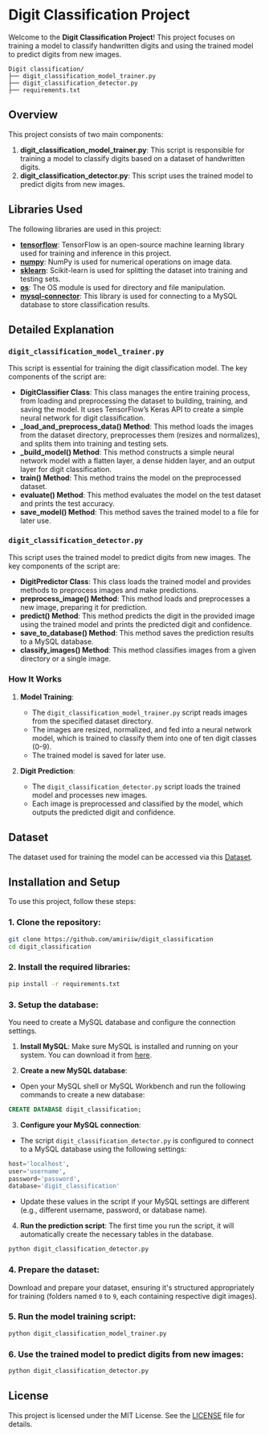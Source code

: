 # Digit Classification Project
Welcome to the **Digit Classification Project**! This project focuses on training a model to classify handwritten digits and using the trained model to predict digits from new images.

```plaintext
Digit classification/         
├── digit_classification_model_trainer.py
├── digit_classification_detector.py
├── requirements.txt        
```

## Overview
This project consists of two main components:
1. **digit_classification_model_trainer.py**: This script is responsible for training a model to classify digits based on a dataset of handwritten digits.
2. **digit_classification_detector.py**: This script uses the trained model to predict digits from new images.

## Libraries Used
The following libraries are used in this project:  
- **[tensorflow](https://www.tensorflow.org/)**: TensorFlow is an open-source machine learning library used for training and inference in this project.
- **[numpy](https://numpy.org/)**: NumPy is used for numerical operations on image data.
- **[sklearn](https://scikit-learn.org/)**: Scikit-learn is used for splitting the dataset into training and testing sets.
- **[os](https://python.readthedocs.io/en/stable/library/os.html)**: The OS module is used for directory and file manipulation.
- **[mysql-connector](https://pypi.org/project/mysql-connector-python/)**: This library is used for connecting to a MySQL database to store classification results.

## Detailed Explanation
### `digit_classification_model_trainer.py`
This script is essential for training the digit classification model. The key components of the script are:

- **DigitClassifier Class**: This class manages the entire training process, from loading and preprocessing the dataset to building, training, and saving the model. It uses TensorFlow’s Keras API to create a simple neural network for digit classification.
- **_load_and_preprocess_data() Method**: This method loads the images from the dataset directory, preprocesses them (resizes and normalizes), and splits them into training and testing sets.
- **_build_model() Method**: This method constructs a simple neural network model with a flatten layer, a dense hidden layer, and an output layer for digit classification.
- **train() Method**: This method trains the model on the preprocessed dataset.
- **evaluate() Method**: This method evaluates the model on the test dataset and prints the test accuracy.
- **save_model() Method**: This method saves the trained model to a file for later use.

### `digit_classification_detector.py`
This script uses the trained model to predict digits from new images. The key components of the script are:
- **DigitPredictor Class**: This class loads the trained model and provides methods to preprocess images and make predictions.
- **preprocess_image() Method**: This method loads and preprocesses a new image, preparing it for prediction.
- **predict() Method**: This method predicts the digit in the provided image using the trained model and prints the predicted digit and confidence.
- **save_to_database() Method**: This method saves the prediction results to a MySQL database.
- **classify_images() Method**: This method classifies images from a given directory or a single image.

### How It Works
1. **Model Training**:
    - The `digit_classification_model_trainer.py` script reads images from the specified dataset directory.
    - The images are resized, normalized, and fed into a neural network model, which is trained to classify them into one of ten digit classes (0-9).
    - The trained model is saved for later use.

2. **Digit Prediction**:
    - The `digit_classification_detector.py` script loads the trained model and processes new images.
    - Each image is preprocessed and classified by the model, which outputs the predicted digit and confidence.

## Dataset
The dataset used for training the model can be accessed via this [Dataset](https://drive.google.com/drive/folders/127c2JXxepw8iQ6gRRinPIM5fnRY4ztS9?usp=sharing).

## Installation and Setup
To use this project, follow these steps:

### 1. Clone the repository:
```bash
git clone https://github.com/amiriiw/digit_classification
cd digit_classification
```

### 2. Install the required libraries:
```bash
pip install -r requirements.txt
```

### 3. Setup the database:
You need to create a MySQL database and configure the connection settings.

1. **Install MySQL**: Make sure MySQL is installed and running on your system. You can download it from [here](https://dev.mysql.com/downloads/installer/).
   
2. **Create a new MySQL database**:  
- Open your MySQL shell or MySQL Workbench and run the following commands to create a new database:
```sql
CREATE DATABASE digit_classification;
```

3. **Configure your MySQL connection**:  
- The script `digit_classification_detector.py` is configured to connect to a MySQL database using the following settings:
```python
host='localhost',
user='username',
password='password',
database='digit_classification'
```
- Update these values in the script if your MySQL settings are different (e.g., different username, password, or database name).

4. **Run the prediction script**: The first time you run the script, it will automatically create the necessary tables in the database.
```bash
python digit_classification_detector.py
```

### 4. Prepare the dataset:
Download and prepare your dataset, ensuring it's structured appropriately for training (folders named `0` to `9`, each containing respective digit images).

### 5. Run the model training script:
```bash
python digit_classification_model_trainer.py
```

### 6. Use the trained model to predict digits from new images:
```bash
python digit_classification_detector.py
```

## License
This project is licensed under the MIT License. See the [LICENSE](LICENSE) file for details.
